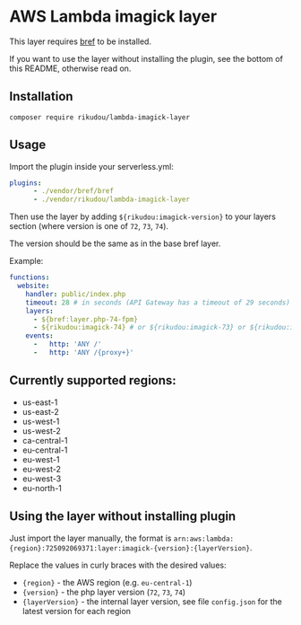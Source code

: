 # AWS Lambda imagick layer

This layer requires [bref](https://packagist.org/packages/bref/bref) to be installed.

If you want to use the layer without installing the plugin, see the bottom of this README, otherwise read on.

## Installation

`composer require rikudou/lambda-imagick-layer`

## Usage

Import the plugin inside your serverless.yml:

```yaml
plugins:
      - ./vendor/bref/bref
      - ./vendor/rikudou/lambda-imagick-layer
```

Then use the layer by adding `${rikudou:imagick-version}` to your layers section (where version is one of `72`, `73`, `74`).

The version should be the same as in the base bref layer.

Example: 

```yaml
functions:
  website:
    handler: public/index.php
    timeout: 28 # in seconds (API Gateway has a timeout of 29 seconds)
    layers:
      - ${bref:layer.php-74-fpm}
      - ${rikudou:imagick-74} # or ${rikudou:imagick-73} or ${rikudou:imagick-72}
    events:
      -   http: 'ANY /'
      -   http: 'ANY /{proxy+}'
```

## Currently supported regions:

- us-east-1
- us-east-2
- us-west-1
- us-west-2
- ca-central-1
- eu-central-1
- eu-west-1
- eu-west-2
- eu-west-3
- eu-north-1

## Using the layer without installing plugin

Just import the layer manually, the format is
`arn:aws:lambda:{region}:725092069371:layer:imagick-{version}:{layerVersion}`.

Replace the values in curly braces with the desired values:

- `{region}` - the AWS region (e.g. `eu-central-1`)
- `{version}` - the php layer version (`72`, `73`, `74`)
- `{layerVersion}` - the internal layer version, see file `config.json` for the latest version for each region
